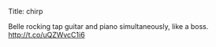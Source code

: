 Title: chirp

Belle rocking tap guitar and piano simultaneously, like a boss. <a href="http://t.co/uQZWvcC1i6">http://t.co/uQZWvcC1i6</a>

